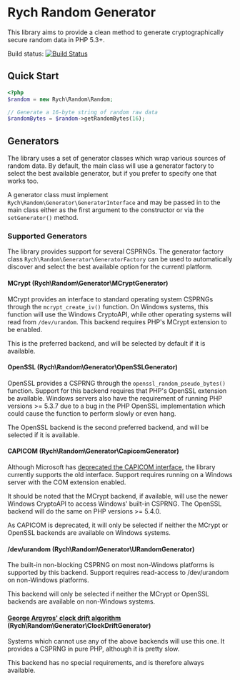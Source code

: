 Rych Random Generator
=====================

This library aims to provide a clean method to generate cryptographically secure
random data in PHP 5.3+.

Build status: [![Build Status](https://travis-ci.org/rchouinard/rych-random.png?branch=master)](https://travis-ci.org/rchouinard/rych-random)


Quick Start
-----------

```php
<?php
$random = new Rych\Random\Random;

// Generate a 16-byte string of random raw data
$randomBytes = $random->getRandomBytes(16);
```


Generators
----------

The library uses a set of generator classes which wrap various sources of random
data. By default, the main class will use a generator factory to select the best
available generator, but if you prefer to specify one that works too.

A generator class must implement `Rych\Random\Generator\GeneratorInterface` and
may be passed in to the main class either as the first argument to the
constructor or via the `setGenerator()` method.


### Supported Generators

The library provides support for several CSPRNGs. The generator factory class
`Rych\Random\Generator\GeneratorFactory` can be used to automatically discover
and select the best available option for the currentl platform.

#### MCrypt (Rych\Random\Generator\MCryptGenerator)

MCrypt provides an interface to standard operating system CSPRNGs through the
`mcrypt_create_iv()` function. On Windows systems, this function will use the
Windows CryptoAPI, while other operating systems will read from `/dev/urandom`.
This backend requires PHP's MCrypt extension to be enabled.

This is the preferred backend, and will be selected by default if it is
available.

#### OpenSSL (Rych\Random\Generator\OpenSSLGenerator)

OpenSSL provides a CSPRNG through the `openssl_random_pseudo_bytes()` function.
Support for this backend requires that PHP's OpenSSL extension be available.
Windows servers also have the requirement of running PHP versions >= 5.3.7 due
to a bug in the PHP OpenSSL implementation which could cause the function to
perform slowly or even hang.

The OpenSSL backend is the second preferred backend, and will be selected if it
is available.

#### CAPICOM (Rych\Random\Generator\CapicomGenerator)

Although Microsoft has [deprecated the CAPICOM interface](http://blogs.msdn.com/b/karinm/archive/2009/01/19/capicom-dll-removed-from-windows-sdk-for-windows-7.aspx),
the library currently supports the old interface. Support requires running on
a Windows server with the COM extension enabled.

It should be noted that the MCrypt backend, if available, will use the newer
Windows CryptoAPI to access Windows' built-in CSPRNG. The OpenSSL backend will
do the same on PHP versions >= 5.4.0.

As CAPICOM is deprecated, it will only be selected if neither the MCrypt or
OpenSSL backends are available on Windows systems.

#### /dev/urandom (Rych\Random\Generator\URandomGenerator)

The built-in non-blocking CSPRNG on most non-Windows platforms is supported
by this backend. Support requires read-access to /dev/urandom on non-Windows
platforms.

This backend will only be selected if neither the MCrypt or OpenSSL backends are
available on non-Windows systems.

#### [George Argyros' clock drift algorithm](https://github.com/GeorgeArgyros/Secure-random-bytes-in-PHP) (Rych\Random\Generator\ClockDriftGenerator)

Systems which cannot use any of the above backends will use this one. It
provides a CSPRNG in pure PHP, although it is pretty slow.

This backend has no special requirements, and is therefore always available.
